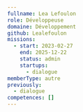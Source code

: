 ```yaml
---
fullname: Lea Lefoulon
role: Développeuse
domaine: Développement
github: Lealefoulon
missions:
  - start: 2023-02-27
    end: 2025-12-22
    status: admin
    startups:
      - dialogue
memberType: autre
previously:
  - dialogue
competences: []
---
```

